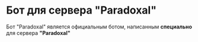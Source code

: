 # Бот для сервера "Paradoxal"
Бот "Paradoxal" является официальным ботом, написанным **__специально__** для сервера **"Paradoxal"**

